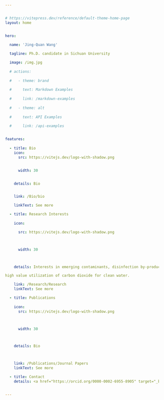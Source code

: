 ```yaml
---


# https://vitepress.dev/reference/default-theme-home-page
layout: home


hero:
  
  name: 'Jing-Quan Wang'

  tagline: Ph.D. candidate in Sichuan University

  image: /img.jpg
  
  # actions:
  
  #   - theme: brand
  
  #     text: Markdown Examples
  
  #     link: /markdown-examples
  
  #   - theme: alt
  
  #     text: API Examples
  
  #     link: /api-examples


features:
  
  - title: Bio  
    icon:
      src: https://vitejs.dev/logo-with-shadow.png


      width: 30


    details: Bio


    link: /Bio/bio

    linkText: See more

  - title: Research Interests
  
    icon:

      src: https://vitejs.dev/logo-with-shadow.png



      width: 30



    details: Interests in emerging contaminants, disinfection by-products, innovative treatment technology, and 

high value utilization of carbon dioxide for clean water.

    link: /Research/Research
    linkText: See more

  - title: Publications
  
    icon:
      src: https://vitejs.dev/logo-with-shadow.png



      width: 30



    details: Bio



    link: /Publications/Journal Papers
    linkText: See more

  - title: Contact   
    details: <a href="https://orcid.org/0000-0002-6955-8905" target="_blank">[ORCID]</a> Email henrywang_scu@foxmail.com


---
```



